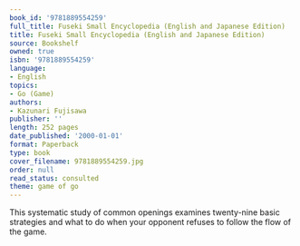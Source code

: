 ```yaml
---
book_id: '9781889554259'
full_title: Fuseki Small Encyclopedia (English and Japanese Edition)
title: Fuseki Small Encyclopedia (English and Japanese Edition)
source: Bookshelf
owned: true
isbn: '9781889554259'
language:
- English
topics:
- Go (Game)
authors:
- Kazunari Fujisawa
publisher: ''
length: 252 pages
date_published: '2000-01-01'
format: Paperback
type: book
cover_filename: 9781889554259.jpg
order: null
read_status: consulted
theme: game of go
---
```

This systematic study of common openings examines twenty-nine basic strategies and what to do when your opponent refuses to follow the flow of the game.
